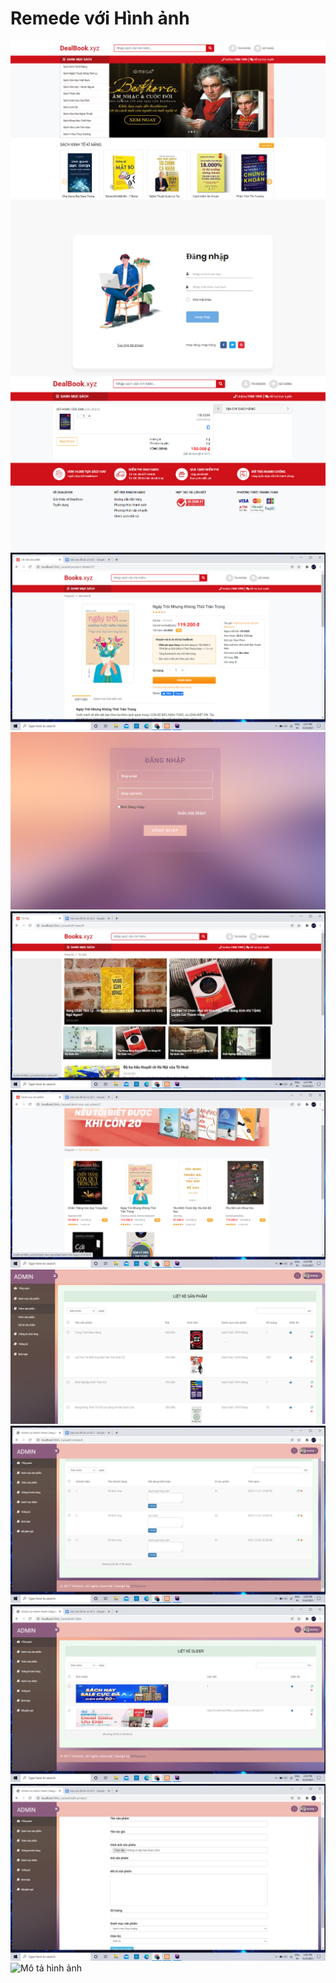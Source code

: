 <!DOCTYPE html>
<html lang="en">
<head>
    <meta charset="UTF-8">
    <meta name="viewport" content="width=device-width, initial-scale=1.0">
    <h1>Remede với Hình ảnh</h1>
</head>
<body>
    <div class="remede">
        <div class="content">
            <img src="https://github.com/duchuyvo0368/website-ban-sach/blob/master/demo/1.png" alt="Mô tả hình ảnh">
            <img src="https://github.com/duchuyvo0368/website-ban-sach/blob/master/demo/2.png" alt="Mô tả hình ảnh">
            <img src="https://github.com/duchuyvo0368/website-ban-sach/blob/master/demo/3.png" alt="Mô tả hình ảnh">
            <img src="https://github.com/duchuyvo0368/website-ban-sach/blob/master/demo/4.png" alt="Mô tả hình ảnh">
            <img src="https://github.com/duchuyvo0368/website-ban-sach/blob/master/demo/5.png" alt="Mô tả hình ảnh">
            <img src="https://github.com/duchuyvo0368/website-ban-sach/blob/master/demo/6.png" alt="Mô tả hình ảnh">
            <img src="https://github.com/duchuyvo0368/website-ban-sach/blob/master/demo/7.png" alt="Mô tả hình ảnh">
            <img src="https://github.com/duchuyvo0368/website-ban-sach/blob/master/demo/8.png" alt="Mô tả hình ảnh">
            <img src="https://github.com/duchuyvo0368/website-ban-sach/blob/master/demo/9.png" alt="Mô tả hình ảnh">
            <img src="https://github.com/duchuyvo0368/website-ban-sach/blob/master/demo/10.png" alt="Mô tả hình ảnh">
            <img src="https://github.com/duchuyvo0368/website-ban-sach/blob/master/demo/11.png" alt="Mô tả hình ảnh">
            <img src="https://github.com/duchuyvo0368/website-ban-sach/blob/master/demo/12.png" alt="Mô tả hình ảnh">
        </div>
    </div>
</body>
</html>
